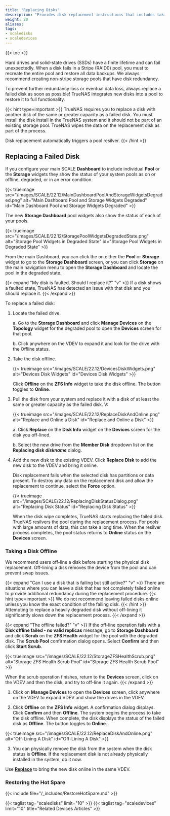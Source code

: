 ```yaml
---
title: "Replacing Disks"
description: "Provides disk replacement instructions that includes taking a failed disk offline and replacing a disk in an existing VDEV. It automatically triggers a pool resilver during the replacement process."
weight: 20
aliases:
tags:
- scaledisks
- scaledevices
---
```


{{< toc >}}


Hard drives and solid-state drives (SSDs) have a finite lifetime and can fail unexpectedly.
When a disk fails in a Stripe (RAID0) pool, you must to recreate the entire pool and restore all data backups.
We always recommend creating non-stripe storage pools that have disk redundancy.

To prevent further redundancy loss or eventual data loss, always replace a failed disk as soon as possible!
TrueNAS integrates new disks into a pool to restore it to full functionality.

{{< hint type=important >}}
TrueNAS requires you to replace a disk with another disk of the same or greater capacity as a failed disk.
You must install the disk install in the TrueNAS system and it should not be part of an existing storage pool.
TrueNAS wipes the data on the replacement disk as part of the process.

Disk replacement automatically triggers a pool resilver.
{{< /hint >}}

## Replacing a Failed Disk

If you configure your main SCALE **Dashboard** to include individual **Pool** or the **Storage** widgets they show the status of your system pools as on or offline, degraded, or in an error condition. 

{{< trueimage src="/images/SCALE/22.12/MainDashboardPoolAndStorageWidgetsDegraded.png" alt="Main Dashboard Pool and Storage Widgets Degraded" id="Main Dashboard Pool and Storage Widgets Degraded" >}}

The new **Storage Dashboard** pool widgets also show the status of each of your pools. 

{{< trueimage src="/images/SCALE/22.12/StoragePoolWidgetsDegradedState.png" alt="Storage Pool Widgets in Degraded State" id="Storage Pool Widgets in Degraded State" >}}

From the main Dashboard, you can click the <i class="fa fa-database" aria-hidden="true" title="Pool Status"></i> on either the **Pool** or **Storage** widget to go to the **Storage Dashboard** screen, or you can click **Storage** on the main navigation menu to open the **Storage Dashboard** and locate the pool in the degraded state.

{{< expand "My disk is faulted. Should I replace it?" "v" >}}
If a disk shows a faulted state, TrueNAS has detected an issue with that disk and you should replace it.
{{< /expand >}}

To replace a failed disk:

1. Locate the failed drive.

   a. Go to the **Storage Dashboard** and click **Manage Devices** on the **Topology** widget for the degraded pool to open the **Devices** screen for that pool.
   
   b. Click anywhere on the VDEV to expand it and look for the drive with the Offline status.

2. Take the disk offline. 
   
   {{< trueimage src="/images/SCALE/22.12/DevicesDiskWidgets.png" alt="Devices Disk Widgets" id="Devices Disk Widgets" >}}

   Click **Offline** on the **ZFS Info** widget to take the disk offline. The button toggles to **Online**.

3. Pull the disk from your system and replace it with a disk of at least the same or greater capacity as the failed disk. V:
   
   {{< trueimage src="/images/SCALE/22.12/ReplaceDiskAndOnline.png" alt="Replace and Online a Disk" id="Replace and Online a Disk" >}}
   
   a. Click **Replace** on the **Disk Info** widget on the **Devices** screen for the disk you off-lined.

   b. Select the new drive from the **Member Disk** dropdown list on the **Replacing disk *diskname*** dialog.

4. Add the new disk to the existing VDEV. Click **Replace Disk** to add the new disk to the VDEV and bring it online.

   Disk replacement fails when the selected disk has partitions or data present.
   To destroy any data on the replacement disk and allow the replacement to continue, select the **Force** option.

   {{< trueimage src="/images/SCALE/22.12/ReplacingDiskStatusDialog.png" alt="Replacing Disk Status" id="Replacing Disk Status" >}}

   When the disk wipe completes, TrueNAS starts replacing the failed disk. 
   TrueNAS resilvers the pool during the replacement process. 
   For pools with large amounts of data, this can take a long time. 
   When the resilver process completes, the pool status returns to **Online** status on the **Devices** screen.

### Taking a Disk Offline 

We recommend users off-line a disk before starting the physical disk replacement. 
Off-lining a disk removes the device from the pool and can prevent swap issues.

{{< expand "Can I use a disk that is failing but still active?" "v" >}}
There are situations where  you can leave a disk that has not completely failed online to provide additional redundancy during the replacement procedure.
{{< hint type=important >}}
We do not recommend leaving failed disks online unless you know the exact condition of the failing disk.
{{< /hint >}}
Attempting to replace a heavily degraded disk without off-lining it significantly slows down the replacement process.
{{< /expand >}}

{{< expand "The offline failed?" "v" >}}
If the off-line operation fails with a **Disk offline failed - no valid replicas** message, go to **Storage Dashboard** and click **Scrub** on the **ZFS Health** widget for the pool with the degraded disk. The **Scrub Pool** confirmation dialog opens. Select **Confirm** and then click **Start Scrub**.

{{< trueimage src="/images/SCALE/22.12/StorageZFSHealthScrub.png" alt="Storage ZFS Health Scrub Pool" id="Storage ZFS Health Scrub Pool" >}}

When the scrub operation finishes, return to the **Devices** screen, click on the VDEV and then the disk, and try to off-line it again.
{{< /expand >}}

1. Click on **Manage Devices** to open the **Devices** screen, click anywhere on the VDEV to expand VDEV and show the drives in the VDEV. 

2. Click **Offline** on the **ZFS Info** widget. A confirmation dialog displays. Click **Confirm** and then **Offline**. 
   The system begins the process to take the disk offline. When complete, the disk displays the status of the failed disk as **Offline**. 
   The button toggles to **Online**.

{{< trueimage src="/images/SCALE/22.12/ReplaceDiskAndOnline.png" alt="Off-Lining A Disk" id="Off-Lining A Disk" >}}

3. You can physically remove the disk from the system when the disk status is **Offline**. 
   If the replacement disk is not already physically installed in the system, do it now.

Use **[Replace](#replacing-a-failed-disk)** to bring the new disk online in the same VDEV.

### Restoring the Hot Spare

{{< include file="/_includes/RestoreHotSpare.md" >}}
   
{{< taglist tag="scaledisks" limit="10" >}}
{{< taglist tag="scaledevices" limit="10" title="Related Devices Articles" >}}